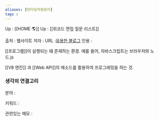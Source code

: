 ```yaml
---
aliases: [런타임작동원리]
tags : 
---
```

Up : [[HOME 🌎]]
Up : [[위코드 면접 질문 리스트]]

출처 : 웹사이트
저자 :
URL :[유용한 블로그](https://hanamon.kr/javascript-%EB%9F%B0%ED%83%80%EC%9E%84-%EC%9E%91%EB%8F%99-%EB%B0%A9%EC%8B%9D-%EB%B9%84%EB%8F%99%EA%B8%B0%EC%99%80-%EC%9D%B4%EB%B2%A4%ED%8A%B8-%EB%A3%A8%ED%94%84/)
인용 : 

[[프로그램]]이 실행되는 떄 존재하는 환경. 예를 들어, 자바스크립트는 브라우저와 노드.js


[[V8 엔진]] 과 [[Web API]]의 메소드를 활용하여 프로그래밍을 하는 것.







### 생각의 연결고리
분야 :

키워드 :

관련있는 메모 :
